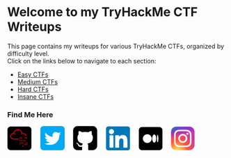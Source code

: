 # Welcome to my TryHackMe CTF Writeups

This page contains my writeups for various TryHackMe CTFs, organized by difficulty level. 
<br>Click on the links below to navigate to each section:

- [Easy CTFs](easy/index.md)
- [Medium CTFs](medium/index.md)
- [Hard CTFs](hard/index.md)
- [Insane CTFs](insane/index.md)

### Find Me Here

   <a href="https://tryhackme.com/p/vasanth.vanan" target="_blank"><img src="/assets/logos/thm.png" alt="TryHackMe" width="56"></a>&nbsp;&nbsp;&nbsp;&nbsp;
   <a href="https://twitter.com/vasanth__vanan" target="_blank"><img src="/assets/logos/twitter.png" alt="Twitter" width="56"></a>&nbsp;&nbsp;&nbsp;&nbsp;
   <a href="https://github.com/VasanthVanan" target="_blank"><img src="/assets/logos/github.png" alt="Github" width="56"></a>&nbsp;&nbsp;&nbsp;&nbsp;
   <a href="https://www.linkedin.com/in/vasanthavanan/" target="_blank"><img src="/assets/logos/linkedin.png" alt="LinkedIn" width="55"></a>&nbsp;&nbsp;&nbsp;&nbsp;
      <a href="https://medium.com/@vasanthavanan" target="_blank"><img src="/assets/logos/medium.png" alt="Medium" width="55"></a>&nbsp;&nbsp;&nbsp;&nbsp;
   <a href="https://www.instagram.com/vasanth_vanan/" target="_blank"><img src="/assets/logos/insta.png" alt="Instagram" width="55"></a>

